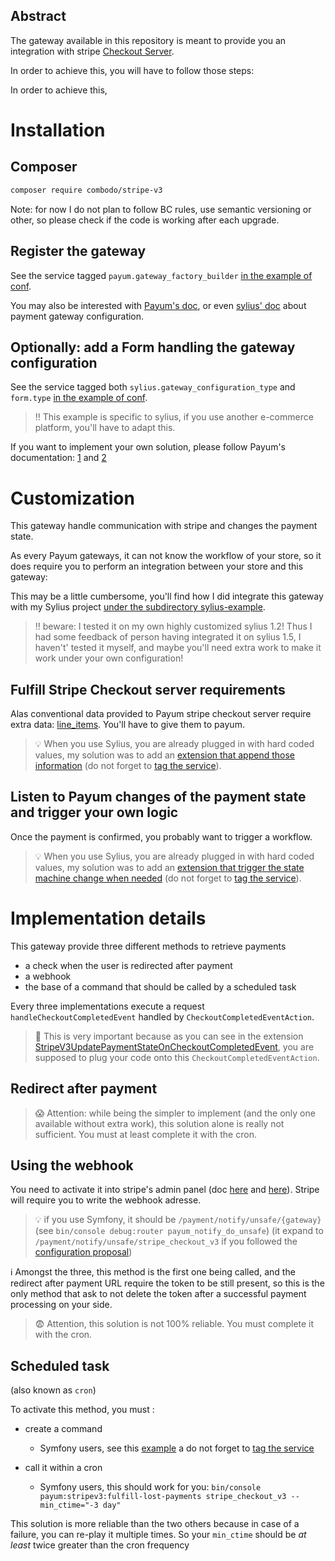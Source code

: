 ## Abstract


The gateway available in this repository is meant to provide you an integration with stripe [Checkout Server](https://stripe.com/docs/payments/checkout/server).

In order to achieve this, you will have to follow those steps:


In order to achieve this,

# Installation

## Composer

```bash
composer require combodo/stripe-v3
```

Note: for now I do not plan to follow BC rules, use semantic versioning or other, so please check if the code is working after each upgrade.

## Register the gateway

See the service tagged `payum.gateway_factory_builder` [in the example of conf](./sylius-example/app/config/payum.yml).

You may also be interested with [Payum's doc](https://github.com/Payum/Payum/blob/master/docs/get-it-started.md), or even [sylius' doc](https://docs.sylius.com/en/latest/book/orders/payments.html#payment-gateway-configuration) about payment gateway configuration.

## Optionally: add a Form handling the gateway configuration

See the service tagged both `sylius.gateway_configuration_type` and `form.type` [in the example of conf](./sylius-example/app/config/payum.yml).

> :bangbang: This example is specific to sylius, if you use another e-commerce platform, you'll have to adapt this.

If you want to implement your own solution, please follow Payum's documentation: [1](https://github.com/Payum/Payum/blob/master/docs/encrypt-gateway-configs-stored-in-database.md) and [2](https://github.com/Payum/Payum/blob/master/docs/configure-gateway-in-backend.md)

# Customization

This gateway handle communication with stripe and changes the payment state.

As every Payum gateways, it can not know the workflow of your store, so it does require you to perform an integration between your store and this gateway:

This may be a little cumbersome, you'll find how I did integrate this gateway with my Sylius project [under the subdirectory sylius-example](./sylius-example).


> :bangbang: beware: I tested it on my own highly customized sylius 1.2!
> Thus I had some feedback of person having integrated it on sylius 1.5, I haven't' tested it myself, and maybe you'll need extra work to make it work under your own configuration!

## Fulfill Stripe Checkout server requirements

Alas conventional data provided to Payum stripe checkout server require extra data: [line_items](https://stripe.com/docs/api/checkout/sessions/create#create_checkout_session-line_items).
You'll have to give them to payum.

> :bulb: When you use Sylius, you are already plugged in with hard coded values, my solution was to add an [extension that append those information](./sylius-example/src/AppBundle/Payment/StripeV3RequirementsFulfillerOnCaptureExtensions.php) (do not forget to [tag the service](./sylius-example/app/config/payum.yml)).

## Listen to Payum changes of the payment state and trigger your own logic

Once the payment is confirmed, you probably want to trigger a workflow.

> :bulb: When you use Sylius, you are already plugged in with hard coded values, my solution was to add an [extension that trigger the state machine change when needed](./sylius-example/src/AppBundle/Payment/StripeV3UpdatePaymentStateOnCheckoutCompletedEvent.php) (do not forget to [tag the service](./sylius-example/app/config/payum.yml)).

# Implementation details

This gateway provide three different methods to retrieve payments

-   a check when the user is redirected after payment
-   a webhook
-   the base of a command that should be called by a scheduled task

Every three implementations execute a request `handleCheckoutCompletedEvent` handled by `CheckoutCompletedEventAction`.

> :loudspeaker: This is very important because as you can see in the extension [StripeV3UpdatePaymentStateOnCheckoutCompletedEvent](./sylius-example/src/AppBundle/Payment/StripeV3UpdatePaymentStateOnCheckoutCompletedEvent.php), you are supposed to plug your code onto this `CheckoutCompletedEventAction`.

## Redirect after payment

> :scream: Attention: while being the simpler to implement (and the only one available without extra work), this solution alone is really not sufficient. You must at least complete it with the cron.

## Using the webhook

You need to activate it into stripe's admin panel (doc [here](https://stripe.com/docs/payments/checkout/fulfillment#webhooks) and [here](https://stripe.com/docs/webhooks/setup)).
Stripe will require you to write the webhook adresse.

> :bulb: if you use Symfony, it should be `/payment/notify/unsafe/{gateway}` (see `bin/console debug:router payum_notify_do_unsafe`)
> (it expand to `/payment/notify/unsafe/stripe_checkout_v3` if you followed the [configuration proposal](./sylius-example/app/config/payum.yml))

:information_source: Amongst the three, this method is the first one being called, and the redirect after payment URL require the token to be still present, so this is the only method that ask to not delete the token after a successful payment processing on your side.

> :fearful: Attention, this solution is not 100% reliable. You must complete it with the cron.

## Scheduled task

(also known as `cron`)

To activate this method, you must :

-   create a command
    -   Symfony users, see this [example](./sylius-example/src/AppBundle/Command/FulfillLostPayments.php) a do not forget to [tag the service](./sylius-example/app/config/payum.yml)
-   call it within a cron

    -   Symfony users, this should work for you: `bin/console payum:stripev3:fulfill-lost-payments stripe_checkout_v3 --min_ctime="-3 day"`

This solution is more reliable than the two others because in case of a failure, you can re-play it multiple times. So your `min_ctime` should be _at least_ twice greater than the cron frequency
